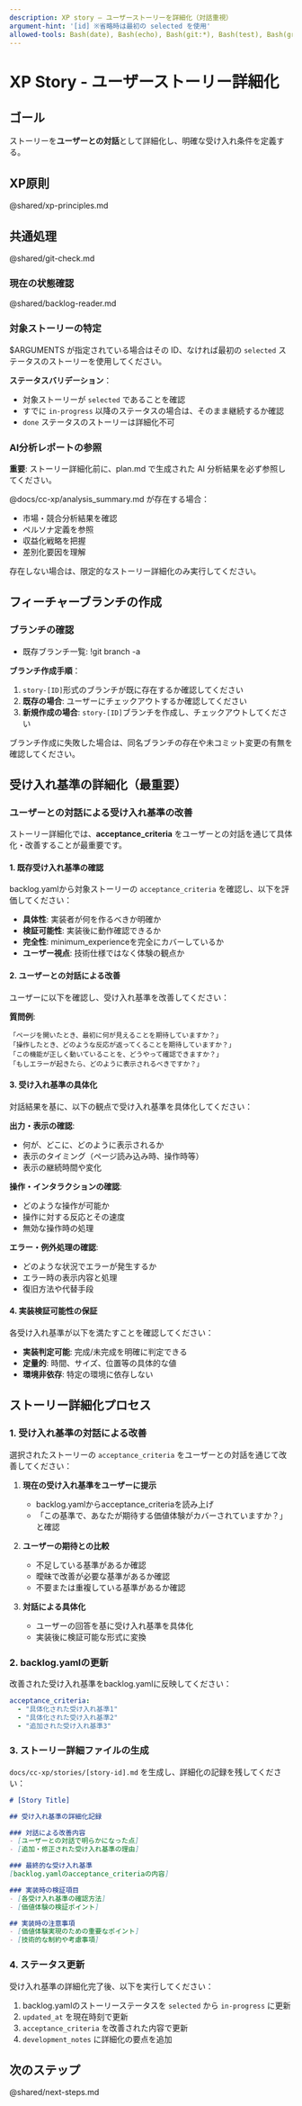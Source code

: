 ```yaml
---
description: XP story – ユーザーストーリーを詳細化（対話重視）
argument-hint: '[id] ※省略時は最初の selected を使用'
allowed-tools: Bash(date), Bash(echo), Bash(git:*), Bash(test), Bash(grep), ReadFile, WriteFile
---
```


# XP Story - ユーザーストーリー詳細化

## ゴール

ストーリーを**ユーザーとの対話**として詳細化し、明確な受け入れ条件を定義する。

## XP原則

@shared/xp-principles.md

## 共通処理

@shared/git-check.md

### 現在の状態確認

@shared/backlog-reader.md

### 対象ストーリーの特定

$ARGUMENTS が指定されている場合はその ID、なければ最初の `selected` ステータスのストーリーを使用してください。

**ステータスバリデーション**：
- 対象ストーリーが `selected` であることを確認
- すでに `in-progress` 以降のステータスの場合は、そのまま継続するか確認
- `done` ステータスのストーリーは詳細化不可

### AI分析レポートの参照

**重要**: ストーリー詳細化前に、plan.md で生成された AI 分析結果を必ず参照してください。

@docs/cc-xp/analysis_summary.md が存在する場合：
- 市場・競合分析結果を確認
- ペルソナ定義を参照  
- 収益化戦略を把握
- 差別化要因を理解

存在しない場合は、限定的なストーリー詳細化のみ実行してください。

## フィーチャーブランチの作成

### ブランチの確認

- 既存ブランチ一覧: !git branch -a

**ブランチ作成手順**：

1. `story-[ID]`形式のブランチが既に存在するか確認してください
2. **既存の場合**: ユーザーにチェックアウトするか確認してください
3. **新規作成の場合**: `story-[ID]`ブランチを作成し、チェックアウトしてください

ブランチ作成に失敗した場合は、同名ブランチの存在や未コミット変更の有無を確認してください。

## 受け入れ基準の詳細化（最重要）

### ユーザーとの対話による受け入れ基準の改善

ストーリー詳細化では、**acceptance_criteria** をユーザーとの対話を通じて具体化・改善することが最重要です。

#### 1. 既存受け入れ基準の確認

backlog.yamlから対象ストーリーの `acceptance_criteria` を確認し、以下を評価してください：

- **具体性**: 実装者が何を作るべきか明確か
- **検証可能性**: 実装後に動作確認できるか
- **完全性**: minimum_experienceを完全にカバーしているか
- **ユーザー視点**: 技術仕様ではなく体験の観点か

#### 2. ユーザーとの対話による改善

ユーザーに以下を確認し、受け入れ基準を改善してください：

**質問例**:
```
「ページを開いたとき、最初に何が見えることを期待していますか？」
「操作したとき、どのような反応が返ってくることを期待していますか？」
「この機能が正しく動いていることを、どうやって確認できますか？」
「もしエラーが起きたら、どのように表示されるべきですか？」
```

#### 3. 受け入れ基準の具体化

対話結果を基に、以下の観点で受け入れ基準を具体化してください：

**出力・表示の確認**:
- 何が、どこに、どのように表示されるか
- 表示のタイミング（ページ読み込み時、操作時等）
- 表示の継続時間や変化

**操作・インタラクションの確認**:
- どのような操作が可能か
- 操作に対する反応とその速度
- 無効な操作時の処理

**エラー・例外処理の確認**:
- どのような状況でエラーが発生するか
- エラー時の表示内容と処理
- 復旧方法や代替手段

#### 4. 実装検証可能性の保証

各受け入れ基準が以下を満たすことを確認してください：

- **実装判定可能**: 完成/未完成を明確に判定できる
- **定量的**: 時間、サイズ、位置等の具体的な値
- **環境非依存**: 特定の環境に依存しない

## ストーリー詳細化プロセス

### 1. 受け入れ基準の対話による改善

選択されたストーリーの `acceptance_criteria` をユーザーとの対話を通じて改善してください：

1. **現在の受け入れ基準をユーザーに提示**
   - backlog.yamlからacceptance_criteriaを読み上げ
   - 「この基準で、あなたが期待する価値体験がカバーされていますか？」と確認

2. **ユーザーの期待との比較**
   - 不足している基準があるか確認
   - 曖昧で改善が必要な基準があるか確認
   - 不要または重複している基準があるか確認

3. **対話による具体化**
   - ユーザーの回答を基に受け入れ基準を具体化
   - 実装後に検証可能な形式に変換

### 2. backlog.yamlの更新

改善された受け入れ基準をbacklog.yamlに反映してください：

```yaml
acceptance_criteria:
  - "具体化された受け入れ基準1"
  - "具体化された受け入れ基準2"
  - "追加された受け入れ基準3"
```

### 3. ストーリー詳細ファイルの生成

`docs/cc-xp/stories/[story-id].md` を生成し、詳細化の記録を残してください：

```markdown
# [Story Title]

## 受け入れ基準の詳細化記録

### 対話による改善内容
- [ユーザーとの対話で明らかになった点]
- [追加・修正された受け入れ基準の理由]

### 最終的な受け入れ基準
[backlog.yamlのacceptance_criteriaの内容]

### 実装時の検証項目
- [各受け入れ基準の確認方法]
- [価値体験の検証ポイント]

## 実装時の注意事項
- [価値体験実現のための重要なポイント]
- [技術的な制約や考慮事項]
```

### 4. ステータス更新

受け入れ基準の詳細化完了後、以下を実行してください：

1. backlog.yamlのストーリーステータスを `selected` から `in-progress` に更新
2. `updated_at` を現在時刻で更新
3. `acceptance_criteria` を改善された内容で更新
4. `development_notes` に詳細化の要点を追加

## 次のステップ

@shared/next-steps.md